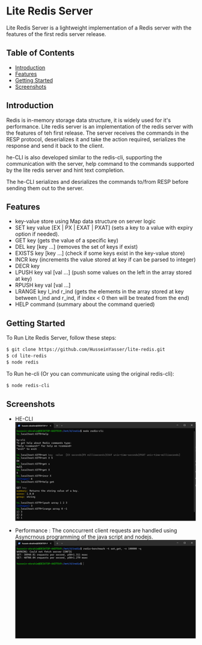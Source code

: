 # Lite Redis Server

Lite Redis Server is a lightweight implementation of a Redis server with the features of the first redis server release.

## Table of Contents

- [Introduction](#introduction)
- [Features](#features)
- [Getting Started](#getting-started)
- [Screenshots](#screenshots)

## Introduction

Redis is in-memory storage data structure, it is widely used for it's performance. Lite redis server is an implementation of the redis server with the features of teh first release. The server receives the commands in the RESP protocol, deserializes it and take the action required, serializes the response and send it back to the client. 

he-CLI is also developed similar to the redis-cli, supporting the communication with the server, help command to the commands supported by the lite redis server and hint text completion.

The he-CLI serializes and desrializes the commands to/from RESP before sending them out to the server.

## Features

- key-value store using Map data structure on server logic
- SET key value [EX | PX | EXAT | PXAT] (sets a key to a value with expiry option if needed).
- GET key (gets the value of a specific key)
- DEL key [key ...] (removes the set of keys if exist)
- EXISTS key [key ...] (check if some keys exist in the key-value store)
- INCR key (increments the value stored at key if can be parsed to integer)
- DECR key
- LPUSH key val [val ...] (push some values on the left in the array stored at key)
- RPUSH key val [val ...]
- LRANGE key l_ind r_ind (gets the elements in the array stored at key between l_ind and r_ind, if index < 0 then will be treated from the end)
- HELP command (summary about the command queried)

## Getting Started
To Run Lite Redis Server, follow these steps:

```bash 
$ git clone https://github.com/HusseinYasser/lite-redis.git
$ cd lite-redis
$ node redis
```

To Run he-cli (Or you can communicate using the original redis-cli):
```bash
$ node redis-cli
```
## Screenshots
- HE-CLI 
<img src = './img/he-cli.png'></img>

- Performance : The conccurrent client requests are handled using Asyncrnous programming of the java script and nodejs.
<img src = './img/perf.png'></img>

